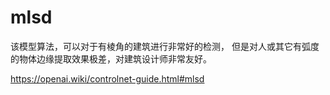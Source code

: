 # mlsd

该模型算法，可以对于有棱角的建筑进行非常好的检测，
但是对人或其它有弧度的物体边缘提取效果极差，对建筑设计师非常友好。

https://openai.wiki/controlnet-guide.html#mlsd
